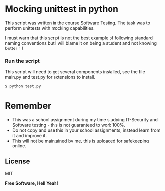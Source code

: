 # Mocking unittest in python

This script was written in the course Software Testing.
The task was to perform unittests with mocking capabilities.


I must warn that this script is not the best example of following standard naming conventions but I will blame it on being a student and not knowing better :-)

### Run the script
This script will need to get several components installed, see the file main.py and test.py for extensions to install.
```python
$ python test.py
```

# Remember

  - This was a school assignment during my time studying IT-Security and Software testing - this is not guaranteed to work 100%.
  - Do not copy and use this in your school assignments, instead learn from it and improve it.
  - This will not be maintained by me, this is uploaded for safekeeping online.

License
----

MIT


**Free Software, Hell Yeah!**
